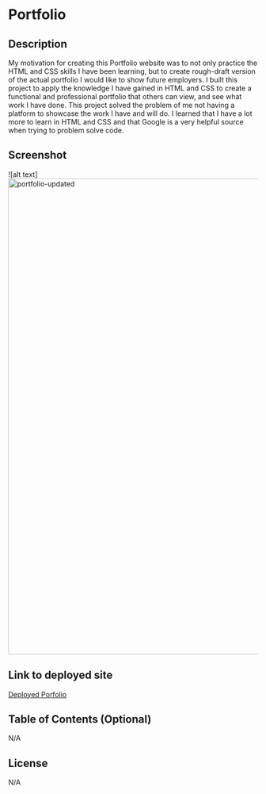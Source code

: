 # Portfolio

## Description

My motivation for creating this Portfolio website was to not only practice the HTML and CSS skills I have been learning, but to create rough-draft version of the actual portfolio I would like to show future employers.
I built this project to apply the knowledge I have gained in HTML and CSS to create a  functional and professional portfolio that others can view, and see what work I have done.
This project solved the problem of me not having a platform to showcase the work I have and will do.
I learned that I have a lot more to learn in HTML and CSS and that Google is a very helpful source when trying to problem solve code.

## Screenshot

![alt text]<img width="960" alt="portfolio-updated" src="https://github.com/kathrynstack/Portfolio/assets/122328070/0bb14d03-2656-475a-925b-3cf4a66255cb">

## Link to deployed site

[Deployed Porfolio](https://kathrynstack.github.io/Portfolio/)

## Table of Contents (Optional)

N/A


## License

N/A




